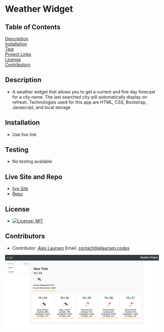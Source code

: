 
# Weather Widget

## Table of Contents
[Description](#description)  
[Installation](#Installation)  
[Test](#Testing)  
[Project Links](#live-Site-and-Repo)  
[License](#License)  
[Contributors](#Contributors)  

## Description
* A weather widget that allows you to get a current and five day forecast for a city name. The last searched city will automatically display on refresh. Technologies used for this app are HTML, CSS, Bootstrap, Javascript, and local storage

## Installation
* Use live link

## Testing
* No testing available

## Live Site and Repo
* [live Site](https://ajlaursen.github.io/ajlaursens-weather-widget/)
* [Repo](https://github.com/ajlaursen/ajlaursens-weather-widget)

## License
* [![License: MIT](https://img.shields.io/badge/License-MIT-yellow.svg)](https://opensource.org/licenses/MIT)

## Contributors
* Contributor: [Alex Laursen](https://github.com/ajlaursen) Email: [contact@ajlaursen.codes](mailto:contact@ajlaursen.codes)

![screenshot](assets/IMG/screenshot.png)